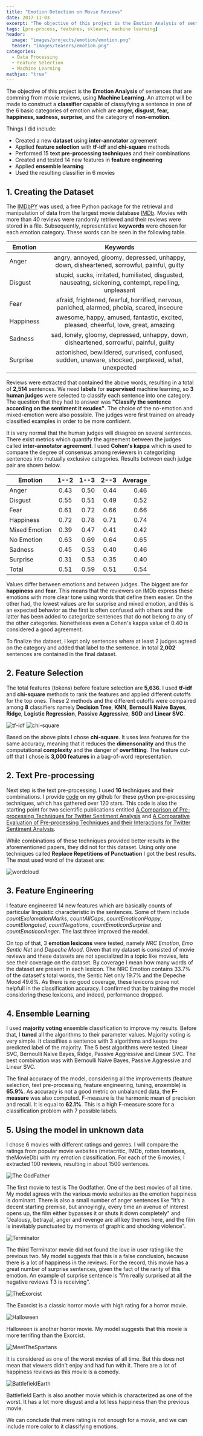 ```yaml
---
title: "Emotion Detection on Movie Reviews"
date: 2017-11-03
excerpt: "The objective of this project is the Emotion Analysis of sentences that are comming from movie reviews, using Machine Learning. An attempt will be made to construct a classifier capable of classyfying a sentence in one of the 6 basic categories of emotion which are anger, disgust, fear, happiness, sadness, surprise, and the category of non-emotion."
tags: [pre-process, features, sklearn, machine learning]
header:
  image: "images/projects/emotion/emotion.png"
  teaser: "images/teasers/emotion.png"
categories:
  - Data Processing
  - Feature Selection
  - Machine Learning  
mathjax: "true"
---
```



The objective of this project is the **Emotion Analysis** of sentences that are comming from movie reviews, using **Machine Learning**. An attempt will be made to construct a
**classifier** capable of classyfying a sentence in one of the 6 basic categories of emotion which are **anger, disgust, fear, happiness, sadness, surprise**, and the category of **non-emotion**.

Things I did include:

- Created a new **dataset** using **inter-annotator** agreement
- Applied **feature selection** with **tf-idf** and **chi-square** methods
- Performed 15 **text pre-processing techniques** and their combinations
- Created and tested 14 new features in **feature engineering**
- Applied **ensemble learning**
- Used the resulting classifier in 6 movies

## 1. Creating the Dataset

The [IMDbPY](http://imdbpy.sourceforge.net/) was used, a free Python package for the retrieval and manipulation of data from the largest movie database [IMDb](http://www.imdb.com/).
Movies with more than 40 reviews were randomly retrieved and their reviews were stored in a file. Subsequently, representative **keywords** were chosen for each emotion category. These words can be seen in the following table.

| Emotion        | Keywords           |
| ------------- |:-------------:|
| Anger     | angry, annoyed, gloomy, depressed, unhappy, down, disheartened, sorrowful, painful, guilty |
| Disgust     | stupid, sucks, irritated, humiliated, disgusted, nauseatng, sickening, contempt, repelling, unpleasant      |
| Fear | afraid, frightened, fearful, horrified, nervous, paniched, alarmed, phobia, scared, insecure      |
| Happiness | awesome, happy, amused, fantastic, excited, pleased, cheerful, love, great, amazing      |
| Sadness | sad, lonely, gloomy, depressed, unhappy, down, disheartened, sorrowful, painful, guilty      |
| Surprise | astonished, bewildered, survrised, confused, sudden, unaware, shocked, perplexed, what, unexpected     |

Reviews were extracted that contained the above words, resulting in a total of **2,514** sentences. We need **labels** for **supervised** machine learning, so **3 human judges** were selected to classify each sentence into one category.
The question that they had to answer was **"Classify the sentence according on the sentiment it exudes"**. The choice of the no-emotion and mixed-emotion were also possible. The judges were first trained on already classified examples in order to be more confident.

It is very normal that the human judges will disagree on several sentences. There exist metrics which quantify the agreement between the judges called **inter-annotator agreement**.
I used **Cohen's kappa** which is used to compare the degree of consensus among reviewers in categorizing sentences into mutually exclusive categories. Results between each judge pair are shown below.

| Emotion        | 1--2     | 1--3   | 2--3   | Average |
| ------------- |:-----:|-----:|-----:|-----:|
|Anger             |0.43|0.50|0.44|0.46|
|Disgust           |0.55|0.51|0.49|0.52|
|Fear               |0.61|0.72|0.66|0.66|
|Happiness        |0.72|0.78|0.71|0.74
|Mixed Emotion   |0.39|0.47|0.41|0.42|
|No Emotion      |0.63|0.69|0.64|0.65
|Sadness          |0.45|0.53|0.40|0.46|
|Surprise          |0.31|0.53|0.35|0.40
|Total              |0.51|0.59|0.51|0.54|

Values differ between emotions and between judges. The biggest are for **happiness** and **fear**. This means that the reviewers on IMDb express these emotions with more clear tone using words that define them easier.
On the other had, the lowest values are for surprise and mixed emotion, and this is an expected behavior as the first is often confused with others and the latter has been added to categorize sentences that do not belong to any of the other categories.
Nonetheless even a Cohen's kappa value of 0.40 is considered a good agreement.

To finalize the dataset, I kept only sentences where at least 2 judges agreed on the category and added that label to the sentence. In total **2,002** sentences are contained in the final dataset.

## 2. Feature Selection

The total features (tokens) before feature selection are **5,636**. I used **tf-idf** and **chi-square** methods to rank the features and applied different cutoffs for the top ones.
These 2 methods and the different cutoffs were compaired among **8** classifiers namely **Decision Tree**, **KNN**, **Bernoulli Naive Bayes**, **Ridge**, **Logistic Regression**, **Passive Aggressive**, **SGD** and **Linear SVC**.

![tf-idf](/images/projects/emotion/tfidf.png)
![chi-square](/images/projects/emotion/chisquare.png)

Based on the above plots I chose **chi-square**. It uses less features for the same accuracy, meaning that it reduces the **dimensonality** and thus the computational **complexity** and the danger of **overfitting**.
The feature cut-off that I chose is **3,000 features** in a bag-of-word representation.

## 2. Text Pre-processing

Next step is the text pre-processing. I used **16** techniques and their combinations. I provide [code](https://github.com/Deffro/text-preprocessing-techniques) on my github for these python pre-processing techniques, which has gathered over 120 stars.
This code is also the starting point for two scientific publications entitled [A Comparison of Pre-processing Techniques for Twitter Sentiment Analysis](https://link.springer.com/chapter/10.1007/978-3-319-67008-9_31) and [A Comparative Evaluation of Pre-processing Techniques and their Interactions for Twitter Sentiment Analysis](https://www.sciencedirect.com/science/article/pii/S0957417418303683).

While combinations of these techniques provided better results in the aforementioned papers, they did not for this dataset. Using only one techniques called **Replace Repetitions of Punctuation** I got the best results.
The most used word of the dataset are:

![wordcloud](/images/projects/emotion/wordcloud.png)

## 3. Feature Engineering

I feature engineered 14 new features which are basically counts of particular linguistic characteristic in the sentences. Some of them include *countExclamationMarks*, *countAllCaps*, *countEmoticonHappy*, *countElongated*, *countNegations*, *countEmoticonSurprise* and *countEmoticonAnger*.
The last three improved the model.

On top of that, 3 **emotion lexicons** were tested, namely *NRC Emotion*, *Emo Sentic Net* and *Depeche Mood*. Given that my dataset is consisted of movie reviews and these datasets are not specialized in a topic like movies, lets see their coverage on the dataset.
By coverage I mean how many words of the dataset are present in each lexicon. The NRC Emotion contains 33.7% of the dataset's total words, the Sentic Net only 19.7% and the Depeche Mood 49.6%. As there is no good coverage, these lexicons prove not helpfull in the classification accuracy.
I confirmed that by training the model considering these lexicons, and indeed, performance dropped.

## 4. Ensemble Learning

I used **majority voting** ensemble classification to improve my results. Before that, I **tuned** all the algorithms to their parameter values. Majority voting is very simple. It classifiies a sentence with 3 algorithms and keeps the predicted label of the majority.
The 5 best algorithms were tested. Linear SVC, Bernoulli Naive Bayes, Ridge, Passive Aggressive and Linear SVC. The best combination was with Bernoulli Naive Bayes, Passive Aggressive and Linear SVC.

The final accuracy of the model, considering all the improvements (feature selection, text pre-processing, feature engineering, tuning, enxemble) is **65.9%**. As accuracy is not a good metric on unbalanced data, the **F-measure** was also computed. F-measure is the harmonic mean of precision and recall. It is equal to **62.1%**. This is a high F-measure score for a classification problem with 7 possible labels.

## 5. Using the model in unknown data

I chose 6 movies with different ratings and genres. I will compare the ratings from popular movie websites (metacritic, IMDb, rotten tomatoes, theMovieDb) with my emotion classification.
For each of the 6 movies, I extracted 100 reviews, resulting in about 1500 sentences.

![The GodFather](/images/projects/emotion/f_The_Godfather_w_emovie.png)

The first movie to test is The Godfather. One of the best movies of all time. My model agrees with the various movie websites as the emotion happiness is dominant. 
There is also a small number of anger sentences like "It’s a decent starting premise, but annoyingly, every time an avenue of interest opens up, the film either bypasses it or shuts it down completely" and
"Jealousy, betrayal, anger and revenge are all key themes here, and the film is inevitably punctuated by moments of graphic and shocking violence".

![Terminator](/images/projects/emotion/f_Terminator_w_emovie.png)

The third Terminator movie did not found the love in user rating like the previous two. My model suggests that this is a false conclusion, because there is a lot of happiness in the reviews. For the record, this movie has a great number of surprise sentences,
given the fact of the rarity of this emotion. An example of surprise sentence is "I’m really surprised at all the negative reviews T3 is receiving".

![TheExorcist](/images/projects/emotion/f_The_Exorcist_w_emovie.png)

The Exorcist is a classic horror movie with high rating for a horror movie.

![Halloween](/images/projects/emotion/f_Halloween_w_emovie.png)

Halloween is another horror movie. My model suggests that this movie is more terrifing than the Exorcist.

![MeetTheSpartans](/images/projects/emotion/f_Meet_The_Spartans_w_emovie.png)

It is considered as one of the worst movies of all time. But this does not mean that viewers didn't enjoy and had fun with it. There are a lot of happiness reviews as this movie is a comedy.

![BattlefieldEarth](/images/projects/emotion/f_Battlefield_Earth_w_emovie.png)

Battlefield Earth is also another movie which is characterized as one of the worst. It has a lot more disgust and a lot less happiness than the previous movie.

We can conclude that mere rating is not enough for a movie, and we can include more color to it classifying emotions.



















